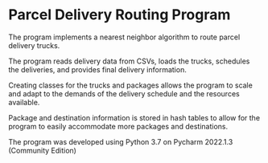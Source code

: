 # Parcel Delivery Routing Program

The program implements a nearest neighbor algorithm to route parcel delivery trucks.

The program reads delivery data from CSVs, loads the trucks, schedules the deliveries, and provides final delivery information.

Creating classes for the trucks and packages allows the program to scale and adapt to the demands of the delivery schedule and the resources available.

Package and destination information is stored in hash tables to allow for the program to easily accommodate more packages and destinations. 

The program was developed using Python 3.7 on Pycharm 2022.1.3 (Community Edition) 
